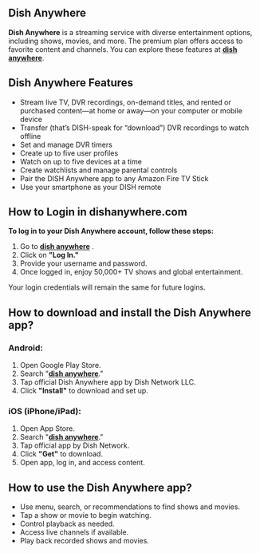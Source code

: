 ## Dish Anywhere



**Dish Anywhere** is a streaming service with diverse entertainment options, including shows, movies, and more. The premium plan offers access to favorite content and channels. You can explore these features at **[dish anywhere]()**.


## Dish Anywhere Features

* Stream live TV, DVR recordings, on-demand titles, and rented or purchased content—at home or away—on your computer or mobile device
* Transfer (that’s DISH-speak for “download”) DVR recordings to watch offline
* Set and manage DVR timers
* Create up to five user profiles
* Watch on up to five devices at a time
* Create watchlists and manage parental controls
* Pair the DISH Anywhere app to any Amazon Fire TV Stick
* Use your smartphone as your DISH remote


## How to Login in dishanywhere.com

**To log in to your Dish Anywhere account, follow these steps:**

1. Go to **[dish anywhere]()** .
2. Click on **"Log In."**
3. Provide your username and password.
4. Once logged in, enjoy 50,000+ TV shows and global entertainment.

Your login credentials will remain the same for future logins.


## How to download and install the Dish Anywhere app?


### Android:

1. Open Google Play Store.
2. Search "**[dish anywhere]()**."
3. Tap official Dish Anywhere app by Dish Network LLC.
4. Click **"Install"** to download and set up.


### iOS (iPhone/iPad):


1. Open App Store.
2. Search "**[dish anywhere]()**."
3. Tap official app by Dish Network.
4. Click **"Get"** to download.
5. Open app, log in, and access content.


## How to use the Dish Anywhere app?

* Use menu, search, or recommendations to find shows and movies.
* Tap a show or movie to begin watching.
* Control playback as needed.
* Access live channels if available.
* Play back recorded shows and movies.

